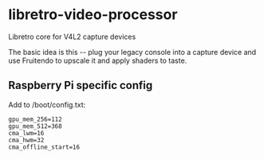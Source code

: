# libretro-video-processor
Libretro core for V4L2 capture devices

The basic idea is this -- plug your legacy console into a capture device and use Fruitendo to upscale it and apply shaders to taste.

## Raspberry Pi specific config

Add to /boot/config.txt:
```
gpu_mem_256=112
gpu_mem_512=368
cma_lwm=16
cma_hwm=32
cma_offline_start=16
```

